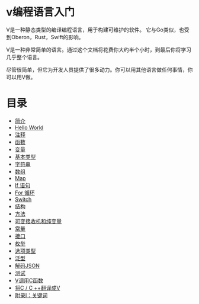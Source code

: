 # v编程语言入门
V是一种静态类型的编译编程语言，用于构建可维护的软件。
它与Go类似，也受到Oberon，Rust，Swift的影响。

V是一种非常简单的语言。通过这个文档将花费你大约半个小时，到最后你将学习几乎整个语言。

尽管很简单，但它为开发人员提供了很多动力。你可以用其他语言做任何事情，你可以用V做。


# 目录

- [简介](doc/1.md)
- [Hello World](doc/2.md)
- [注释](doc/3.md)
- [函数](doc/4.md)
- [变量](doc/5.md)
- [基本类型](doc/6.md)
- [字符串](doc/7.md)
- [数组](doc/8.md)
- [Map](doc/9.md)
- [If 语句](doc/10.md)
- [For 循环](doc/11.md)
- [Switch](doc/12.md)
- [结构](doc/13.md)
- [方法](doc/14.md)
- [可变接收机和纯变量](doc/15.md)
- [常量](doc/16.md)
- [接口](doc/17.md)
- [枚举](doc/18.md)
- [选项类型](doc/19.md)
- [泛型](doc/20.md)
- [解码JSON](doc/21.md)
- [测试](doc/22.md)
- [V调用C函数](doc/23.md)
- [将C / C ++翻译成V](doc/24.md)
- [附录I：关键词](doc/25.md)
